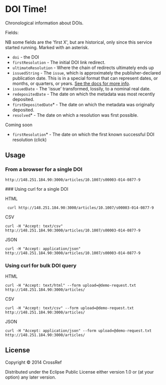 # DOI Time!

Chronological information about DOIs.

Fields:

NB some fields are the 'first X', but are historical, only since this service started running. Marked with an asterisk.

 - `doi` - the DOI
 - `firstResolution` - The initial DOI link redirect.
 - `ultimateResolution` - Where the chain of redirects ultimately ends up
 - `issuedString` - The `issue`, which is approximately the publisher-declared publication date. This is in a special format that can represent dates, or months, or quarters, or years. [See the docs for more info](https://github.com/CrossRef/util#date). 
 - `issuedDate` - The 'issue' transformed, lossily, to a nominal real date.
 - `redepositedDate` - The date on which the metadata was most recently deposited.
 - `firstDepositedDate`* - The date on which the metadata was originally deposited. 
 - `resolved`* - The date on which a resolution was first possible. 

Coming soon

 - `firstResolution`* - The date on which the first known successful DOI resolution (click)

## Usage

### From a browser for a single DOI

    http://148.251.184.90:3000/articles/10.1007/s00003-014-0877-9

### Using curl for a single DOI

HTML

     curl http://148.251.184.90:3000/articles/10.1007/s00003-014-0877-9

CSV

    curl -H "Accept: text/csv" http://148.251.184.90:3000/articles/10.1007/s00003-014-0877-9

JSON

    curl -H "Accept: application/json" http://148.251.184.90:3000/articles/10.1007/s00003-014-0877-9


### Using curl for bulk DOI query

HTML

    curl -H "Accept: text/html" --form upload=@demo-request.txt  http://148.251.184.90:3000/articles/

CSV

    curl -H "Accept: text/csv" --form upload=@demo-request.txt  http://148.251.184.90:3000/articles/

JSON

    curl -H "Accept: application/json" --form upload=@demo-request.txt  http://148.251.184.90:3000/articles/

## License

Copyright © 2014 CrossRef

Distributed under the Eclipse Public License either version 1.0 or (at
your option) any later version.
